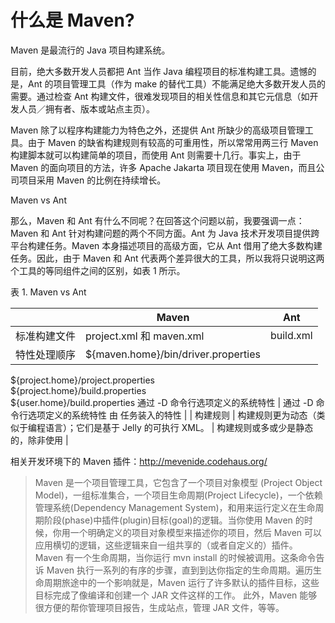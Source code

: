 # 什么是 Maven?

Maven 是最流行的 Java 项目构建系统。

目前，绝大多数开发人员都把 Ant 当作 Java 编程项目的标准构建工具。遗憾的是，Ant 的项目管理工具（作为 make 的替代工具）不能满足绝大多数开发人员的需要。通过检查 Ant 构建文件，很难发现项目的相关性信息和其它元信息（如开发人员／拥有者、版本或站点主页）。

Maven 除了以程序构建能力为特色之外，还提供 Ant 所缺少的高级项目管理工具。由于 Maven 的缺省构建规则有较高的可重用性，所以常常用两三行 Maven 构建脚本就可以构建简单的项目，而使用 Ant 则需要十几行。事实上，由于 Maven 的面向项目的方法，许多 Apache Jakarta 项目现在使用 Maven，而且公司项目采用 Maven 的比例在持续增长。

Maven vs Ant

那么，Maven 和 Ant 有什么不同呢？在回答这个问题以前，我要强调一点：Maven 和 Ant 针对构建问题的两个不同方面。Ant 为 Java 技术开发项目提供跨平台构建任务。Maven 本身描述项目的高级方面，它从 Ant 借用了绝大多数构建任务。因此，由于 Maven 和 Ant 代表两个差异很大的工具，所以我将只说明这两个工具的等同组件之间的区别，如表 1 所示。

表 1. Maven vs Ant

|              | Maven                                | Ant       |
| ------------ | ------------------------------------ | --------- |
| 标准构建文件 | project.xml 和 maven.xml             | build.xml |
| 特性处理顺序 | \${maven.home}/bin/driver.properties |

${project.home}/project.properties  
${project.home}/build.properties  
\${user.home}/build.properties
通过 -D 命令行选项定义的系统特性 | 通过 -D 命令行选项定义的系统特性 由 任务装入的特性 |
| 构建规则 | 构建规则更为动态（类似于编程语言）；它们是基于 Jelly 的可执行 XML。 | 构建规则或多或少是静态的，除非使用 |

相关开发环境下的 Maven 插件：http://mevenide.codehaus.org/

> Maven 是一个项目管理工具，它包含了一个项目对象模型 (Project Object Model)，一组标准集合，一个项目生命周期(Project Lifecycle)，一个依赖管理系统(Dependency Management System)，和用来运行定义在生命周期阶段(phase)中插件(plugin)目标(goal)的逻辑。当你使用 Maven 的时候，你用一个明确定义的项目对象模型来描述你的项目，然后 Maven 可以应用横切的逻辑，这些逻辑来自一组共享的（或者自定义的）插件。
> Maven 有一个生命周期，当你运行 mvn install 的时候被调用。这条命令告诉 Maven 执行一系列的有序的步骤，直到到达你指定的生命周期。遍历生命周期旅途中的一个影响就是，Maven 运行了许多默认的插件目标，这些目标完成了像编译和创建一个 JAR 文件这样的工作。
> 此外，Maven 能够很方便的帮你管理项目报告，生成站点，管理 JAR 文件，等等。
